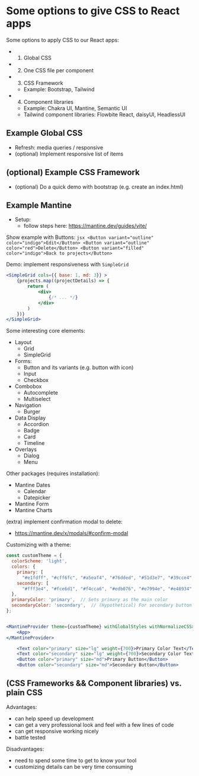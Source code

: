 

# Some options to give CSS to React apps

<!--

How: demo on popcorn time

Note:
- consider doing a full session where we give style to the whole app popcorn-time (e.g. using Chakra)

-->


Some options to apply CSS to our React apps:

- 1. Global CSS

- 2. One CSS file per component

- 3. CSS Framework
    - Example: Bootstrap, Tailwind

- 4. Component libraries
    - Example: Chakra UI, Mantine, Semantic UI
    - Tailwind component libraries: Flowbite React, daisyUI, HeadlessUI
    <!-- @note: As of Nov. 2024, Chakra has released v3, but the documentation still appears to be somewhat immature  -->


## Example Global CSS
- Refresh: media queries / responsive
- (optional) Implement responsive list of items


## (optional) Example CSS Framework
- (optional) Do a quick demo with bootstrap (e.g. create an index.html)


## Example Mantine

<!-- 
Versions:
- May 2025: v.7.17
-->

- Setup:
    - follow steps here: https://mantine.dev/guides/vite/
    <!-- 
        Note: on Vite, you may get this error "ERR_ABORTED 504 (Outdated Optimize Dep)"
        https://stackoverflow.com/a/75953479/11298742
    -->

Show example with Buttons:
    ```jsx
    <Button variant="outline" color="indigo">Edit</Button>
    <Button variant="outline" color="red">Delete</Button>
    <Button variant="filled" color="indigo">Back to projects</Button>
    ```

Demo: implement responsiveness with `SimpleGrid`

```jsx
<SimpleGrid cols={{ base: 1, md: 3}} >
    {projects.map((projectDetails) => {
        return (
            <div>
                {/* ... */}
            </div>
        )
    })}
</SimpleGrid>
```



Some interesting core elements:
- Layout
    - Grid
    - SimpleGrid
- Forms:
    - Button and its variants (e.g. button with icon)
    - Input
    - Checkbox
- Combobox
    - Autocomplete
    - Multiselect
- Navigation
    - Burger
- Data Display
    - Accordion
    - Badge
    - Card
    - Timeline
- Overlays
    - Dialog
    - Menu

Other packages (requires installation): 
- Mantine Dates 
    - Calendar
    - Datepicker
- Mantine Form
- Mantine Charts


(extra) implement confirmation modal to delete:
- https://mantine.dev/x/modals/#confirm-modal



Customizing with a theme:

```jsx
const customTheme = {
  colorScheme: 'light',
  colors: {
    primary: [
      "#e1fdff", "#cff6fc", "#a5eaf4", "#76dded", "#51d3e7", "#39cce4", "#25cae3", "#0bb2ca", "#009eb5", "#008a9f"],
    secondary: [
      "#fff3e4", "#fce6d1", "#f4cca6", "#edb076", "#e7994e", "#e48934", "#e38225", "#c96f18", "#b46211", "#9d5305"],
  },
  primaryColor: 'primary',  // Sets primary as the main color
  secondaryColor: 'secondary',  // (Hypothetical) For secondary button or text usage
};


<MantineProvider theme={customTheme} withGlobalStyles withNormalizeCSS>
    <App>
</MantineProvider>

```


```jsx
    <Text color="primary" size="lg" weight={700}>Primary Color Text</Text>
    <Text color="secondary" size="lg" weight={700}>Secondary Color Text</Text>
    <Button color="primary" size="md">Primary Button</Button>
    <Button color="secondary" size="md">Secondary Button</Button>
```




## (CSS Frameworks && Component libraries) vs. plain CSS

Advantages:
- can help speed up development
- can get a very professional look and feel with a few lines of code
- can get responsive working nicely
- battle tested

Disadvantages:
- need to spend some time to get to know your tool
- customizing details can be very time consuming


